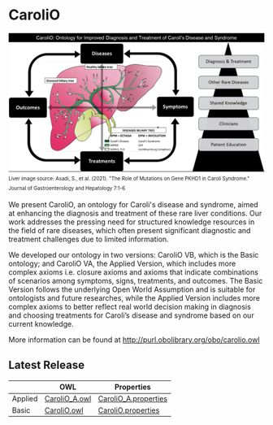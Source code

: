 # CaroliO
![CarolioImage](Graphical_Abstract3_2.png)
<sup><sub>Liver image source: Asadi, S., et al. (2021). "The Role of Mutations on Gene PKHD1 in Caroli Syndrome." Journal of Gastroenterology and Hepatology 7:1-6</sub></sup>

We present CaroliO, an ontology for Caroli's disease and syndrome, aimed at enhancing the diagnosis and treatment of these rare liver conditions. Our work addresses the pressing need for structured knowledge resources in the field of rare diseases, which often present significant diagnostic and treatment challenges due to limited information.

We developed our ontology in two versions: CaroliO VB, which is the Basic ontology; and CaroliO VA, the Applied Version, which includes more complex axioms i.e. closure axioms and axioms that indicate combinations of scenarios among symptoms, signs, treatments, and outcomes. The Basic Version follows the underlying Open World Assumption and is suitable for ontologists and future researches, while the Applied Version includes more complex axioms to better reflect real world decision making in diagnosis and choosing treatments for Caroli’s disease and syndrome based on our current knowledge.

More information can be found at http://purl.obolibrary.org/obo/carolio.owl

## Latest Release

|    | OWL | Properties |
| --- | --- | --- |
| Applied | [CaroliO_A.owl](CaroliO_A.owl) | [CaroliO_A.properties](CaroliO_A.properties) |
| Basic | [CaroliO.owl](CaroliO.owl) | [CaroliO.properties](CaroliO.properties) |

